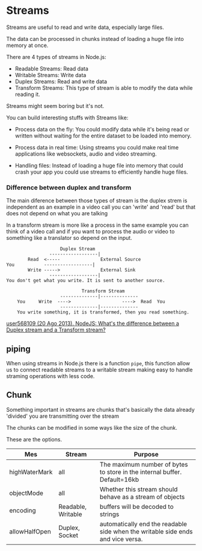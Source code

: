 # Streams

Streams are useful to read and write data, especially large files.

The data can be processed in chunks instead of loading a huge file into memory at once.

There are 4 types of streams in Node.js:

- Readable Streams: Read data
- Writable Streams: Write data
- Duplex Streams: Read and write data
- Transform Streams: This type of stream is able to modify the data while reading it.

Streams might seem boring but it's not.

You can build interesting stuffs with Streams like:

- Process data on the fly: You could modify data while it's being read or written without waiting for the entire dataset to be loaded into memory.

- Process data in real time: Using streams you could make real time applications like websockets, audio and video streaming.

- Handling files: Instead of loading a huge file into memory that could crash your app you could use streams to efficiently handle huge files.

### Difference between duplex and transform

The main diference between those types of stream is the duplex strem is independent as an example in a video call you can 'write' and 'read' but that does not depend on what you are talking

In a transform stream is more like a process in the same example you can think of a video call and if you want to process the audio or video to something like a translator so depend on the input.

```
                    Duplex Stream
                ------------------|
        Read  <-----               External Source
You           ------------------|
        Write ----->               External Sink
                ------------------|
You don't get what you write. It is sent to another source.
```

```
                            Transform Stream
                    --------------|--------------
    You     Write  ---->                   ---->  Read  You
                    --------------|--------------
    You write something, it is transformed, then you read something.
```

[user568109 (20 Ago 2013). NodeJS: What's the difference between a Duplex stream and a Transform stream?](https://stackoverflow.com/questions/18335499/nodejs-whats-the-difference-between-a-duplex-stream-and-a-transform-stream)

## piping

When using streams in Node.js there is a function `pipe`, this function allow us to connect readable streams to a writable stream making easy to handle straming operations with less code.

## Chunk

Something important in streams are chunks that's basically the data already 'divided' you are transmitting over the stream

The chunks can be modified in some ways like the size of the chunk.

These are the options.

| Mes           | Stream             | Purpose                                                                         |
| ------------- | ------------------ | ------------------------------------------------------------------------------- |
| highWaterMark | all                | The maximum number of bytes to store in the internal buffer. Default=16kb       |
| objectMode    | all                | Whether this stream should behave as a stream of objects                        |
| encoding      | Readable, Writable | buffers will be decoded to strings                                              |
| allowHalfOpen | Duplex, Socket     | automatically end the readable side when the writable side ends and vice versa. |
